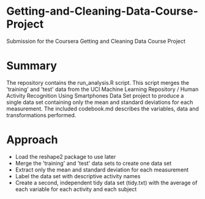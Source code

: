 # Getting-and-Cleaning-Data-Course-Project
Submission for the Coursera Getting and Cleaning Data Course Project

# Summary

The repository contains the run_analysis.R script.  This script merges the 'training' and 'test' data from the UCI Machine Learning Repository / Human Activity Recognition Using Smartphones Data Set project to produce a single data set containing only the mean and standard deviations for each measurement.  The included codebook.md describes the variables, data and transformations performed.

# Approach

- Load the reshape2 package to use later
- Merge the 'training' and 'test' data sets to create one data set
- Extract only the mean and standard deviation for each measurement
- Label the data set with descriptive activity names
- Create a second, independent tidy data set (tidy.txt) with the average of each variable for each activity and each subject
